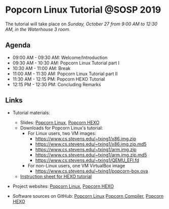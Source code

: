 # Popcorn Linux Tutorial @SOSP 2019

The tutorial will take place on _Sunday, October 27 from 9:00 AM to 12:30 AM,
in the Waterhouse 3 room_.

## Agenda

- 09:00 AM - 09:30 AM: Welcome/Introduction
- 09:30 AM - 10:30 AM: Popcorn Linux Tutorial part I
- 10:30 AM - 11:00 AM: Break
- 11:00 AM - 11:30 AM: Popcorn Linux Tutorial part II
- 11:30 AM - 12:15 PM: Popcorn HEXO Tutorial
- 12:15 PM - 12:30 PM: Concluding Remarks

## Links

- Tutorial materials:
  - Slides: [Popcorn Linux](https://github.com/ssrg-vt/popcorn-compiler/raw/master/tutorial/sosp-2019/materials/popcorn-slides.pdf), [Popcorn HEXO](https://github.com/ssrg-vt/popcorn-compiler/raw/master/tutorial/sosp-2019/materials/hexo-slides.pdf)
  - Downloads for Popcorn Linux's tutorial:
    - For Linux users, two VM images:
      - https://www.cs.stevens.edu/~txing1/x86.img.zip
      - https://www.cs.stevens.edu/~txing1/x86.img.zip.md5
      - https://www.cs.stevens.edu/~txing1/arm.img.zip
      - https://www.cs.stevens.edu/~txing1/arm.img.zip.md5
      - https://www.cs.stevens.edu/~txing1/QEMU_EFI.fd
    - For non-Linux users, one VM VirtualBox image
      - https://www.cs.stevens.edu/~txing1/popcorn-box.ova
  - [Instruction sheet for HEXO tutorial](https://github.com/ssrg-vt/popcorn-compiler/raw/master/tutorial/sosp-2019/materials/hexo-instructions.pdf)

- Project websites: [Popcorn Linux](http://popcornlinux.org), [Popcorn HEXO](http://popcornlinux.org/index.php/hexo)
- Software sources on GitHub: [Popcorn Linux](https://github.com/systems-nuts/popcorn-kernel) [Popcorn Compiler](https://github.com/systems-nuts/popcorn-compiler), [Popcorn HEXO](https://github.com/ssrg-vt/popcorn-compiler/tree/hermit-master)
